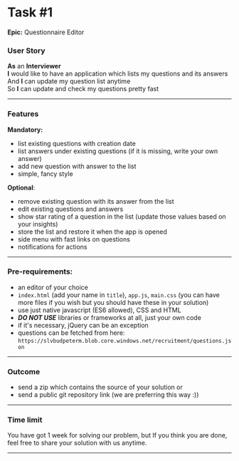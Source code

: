 # Task #1
__Epic:__ Questionnaire Editor

### User Story
**As** an **Interviewer**
<br>**I** would like to have an application which lists my questions and its answers
<br>And **I** can update my question list anytime
<br>So **I** can update and check my questions pretty fast

---

### Features
__Mandatory:__
- list existing questions with creation date
- list answers under existing questions (if it is missing, write your own answer)
- add new question with answer to the list
- simple, fancy style

__Optional__:
- remove existing question with its answer from the list
- edit existing questions and answers
- show star rating of a question in the list (update those values based on your insights)
- store the list and restore it when the app is opened
- side menu with fast links on questions
- notifications for actions

---

### Pre-requirements:
- an editor of your choice
- `index.html` (add your name in `title`), `app.js`, `main.css` (you can have more files if you wish but you should have these in your solution)
- use just native javascript (ES6 allowed), CSS and HTML
- ___DO NOT USE___ libraries or frameworks at all, just your own code
- if it's necessary, jQuery can be an exception
- questions can be fetched from here: `https://slvbudpeterm.blob.core.windows.net/recruitment/questions.json`

---

### Outcome
- send a zip which contains the source of your solution or
- send a public git repository link (we are preferring this way :))

---

### Time limit
You have got 1 week for solving our problem, but If you think you are done, feel free to share your solution with us anytime.

---
